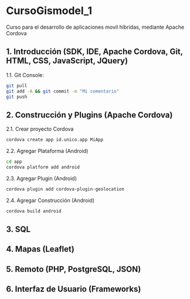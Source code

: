# CursoGismodel_1
Curso para el desarrollo de aplicaciones movil híbridas, mediante Apache Cordova 
## 1. Introducción (SDK, IDE, Apache Cordova, Git, HTML, CSS, JavaScript, JQuery)
1.1. Git Console:
``` bash
git pull
git add -A && git commit -m "Mi comentario"
git push
```
## 2. Construcción y Plugins (Apache Cordova)
 2.1. Crear proyecto Cordova
``` bash
cordova create app id.unico.app MiApp
```
2.2. Agregar Plataforma (Android)
``` bash
cd app
cordova platform add android
```
2.3. Agregar Plugin (Android)
``` bash
cordova plugin add cordova-plugin-geolocation
```
2.4. Agregar Construcción (Android)
``` bash
cordova build android
```
## 3. SQL
## 4. Mapas (Leaflet)
## 5. Remoto (PHP, PostgreSQL, JSON)
## 6. Interfaz de Usuario (Frameworks)


